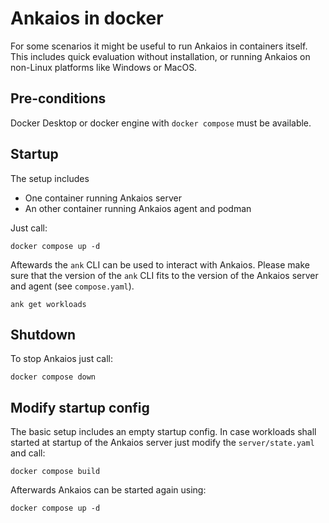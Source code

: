 # Ankaios in docker

For some scenarios it might be useful to run Ankaios in containers itself.
This includes quick evaluation without installation, or running Ankaios on non-Linux platforms like Windows or MacOS.

## Pre-conditions

Docker Desktop or docker engine with `docker compose` must be available.

## Startup

The setup includes

* One container running Ankaios server
* An other container running Ankaios agent and podman

Just call:

```shell
docker compose up -d
```

Aftewards the `ank` CLI can be used to interact with Ankaios.
Please make sure that the version of the `ank` CLI fits to the version of the Ankaios server and agent (see `compose.yaml`).

```shell
ank get workloads
```

## Shutdown

To stop Ankaios just call:

```shell
docker compose down
```

## Modify startup config

The basic setup includes an empty startup config.
In case workloads shall started at startup of the Ankaios server just modify the `server/state.yaml` and call:

```shell
docker compose build
```

Afterwards Ankaios can be started again using:

```shell
docker compose up -d
```
